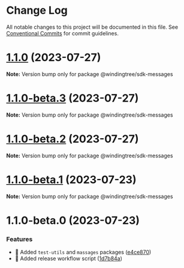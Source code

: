 # Change Log

All notable changes to this project will be documented in this file.
See [Conventional Commits](https://conventionalcommits.org) for commit guidelines.

# [1.1.0](https://github.com/windingtree/sdk/compare/@windingtree/sdk-messages@1.1.0-beta.3...@windingtree/sdk-messages@1.1.0) (2023-07-27)

**Note:** Version bump only for package @windingtree/sdk-messages





# [1.1.0-beta.3](https://github.com/windingtree/sdk/compare/@windingtree/sdk-messages@1.1.0-beta.2...@windingtree/sdk-messages@1.1.0-beta.3) (2023-07-27)

**Note:** Version bump only for package @windingtree/sdk-messages





# [1.1.0-beta.2](https://github.com/windingtree/sdk/compare/@windingtree/sdk-messages@1.1.0-beta.1...@windingtree/sdk-messages@1.1.0-beta.2) (2023-07-27)

**Note:** Version bump only for package @windingtree/sdk-messages





# [1.1.0-beta.1](https://github.com/windingtree/sdk/compare/@windingtree/sdk-messages@1.1.0-beta.0...@windingtree/sdk-messages@1.1.0-beta.1) (2023-07-23)

**Note:** Version bump only for package @windingtree/sdk-messages

# 1.1.0-beta.0 (2023-07-23)

### Features

- 🎸 Added `test-utils` and `massages` packages ([e4ce870](https://github.com/windingtree/sdk/commit/e4ce8700bc488db01e507db543dbd85ceb89a77e))
- 🎸 Added release workflow script ([1d7b84a](https://github.com/windingtree/sdk/commit/1d7b84a3623848c449522c0bb2af2c5f114c8a0a))
